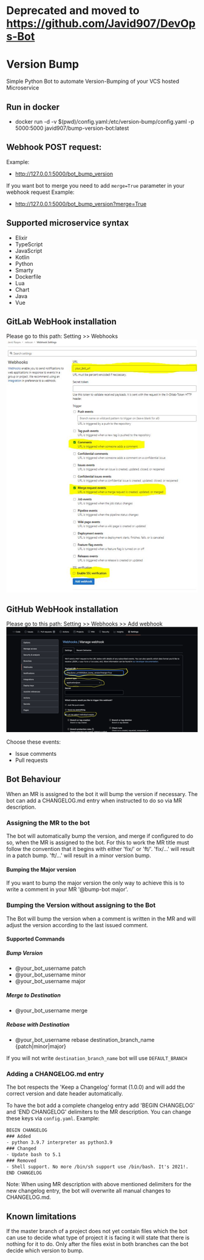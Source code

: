 # Deprecated and moved to https://github.com/Javid907/DevOps-Bot

# Version Bump
Simple Python Bot to automate Version-Bumping of your VCS hosted Microservice


## Run in docker
- docker run -d -v $(pwd)/config.yaml:/etc/version-bump/config.yaml -p 5000:5000 javid907/bump-version-bot:latest


## Webhook POST request:
Example:
  - http://127.0.0.1:5000/bot_bump_version

If you want bot to merge you need to add `merge=True` parameter in your webhook request
Example:
  - http://127.0.0.1:5000/bot_bump_version?merge=True

## Supported microservice syntax
- Elixir
- TypeScript
- JavaScript
- Kotlin
- Python
- Smarty
- Dockerfile
- Lua
- Chart
- Java
- Vue


## GitLab WebHook installation

Please go to this path: Setting >> Webhooks
  ![plot](./doc/images/gitlab-webhook.jpeg)


## GitHub WebHook installation

Please go to this path: Setting >> Webhooks >> Add webhook
  ![plot](./doc/images/github-webhook.png)

Choose these events:
- Issue comments
- Pull requests

## Bot Behaviour
When an MR is assigned to the bot it will bump the version if necessary. The bot can add a CHANGELOG.md entry when
instructed to do so via MR description.

### Assigning the MR to the bot
The bot will automatically bump the version, and merge if configured to do so, when the MR is assigned
to the bot. For this to work the MR title must follow the convention that it begins with either 'fix/'
or 'ft/'. 'fix/...' will result in a patch bump. 'ft/...' will result in a minor version bump.

#### Bumping the Major version
If you want to bump the major version the only way to achieve this is to write a comment in your MR
'@bump-bot major'.

### Bumping the Version without assigning to the Bot
The Bot will bump the version when a comment is written in the MR and will adjust the version according
to the last issued comment.

#### Supported Commands
##### Bump Version
- @your_bot_username patch
- @your_bot_username minor
- @your_bot_username major

##### Merge to Destination
- @your_bot_username merge

##### Rebase with Destination
- @your_bot_username rebase destination_branch_name {patch|minor|major}

If you will not write `destination_branch_name` bot will use `DEFAULT_BRANCH`

### Adding a CHANGELOG.md entry
The bot respects the 'Keep a Changelog' format (1.0.0) and will add the correct version and date header automatically.

To have the bot add a complete changelog entry add 'BEGIN CHANGELOG' and 'END CHANGELOG' delimiters to the MR description.
You can change these keys via `config.yaml`.
Example:
```
BEGIN CHANGELOG
### Added
- python 3.9.7 interpreter as python3.9
### Changed
- Update bash to 5.1
### Removed
- Shell support. No more /bin/sh support use /bin/bash. It's 2021!.
END CHANGELOG
```

Note: When using MR description with above mentioned delimiters for the new changelog entry, the bot will overwrite all manual changes to CHANGELOG.md.



## Known limitations
If the master branch of a project does not yet contain files which the bot can use to decide what type
of project it is facing it will state that there is nothing for it to do. Only after the files exist in
both branches can the bot decide which version to bump.
